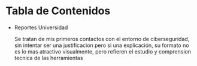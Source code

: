# Tabla de Contenidos
<ul>
  <li> Reportes Universidad
      <p>Se tratan de mis primeros contactos con el entorno de ciberseguridad, sin intentar ser una justificacion pero si una explicación, su formato no es lo mas atractivo visualmente, pero refieren el estudio y comprension tecnica de las herramientas</p>
  </li>
  
</ul>


